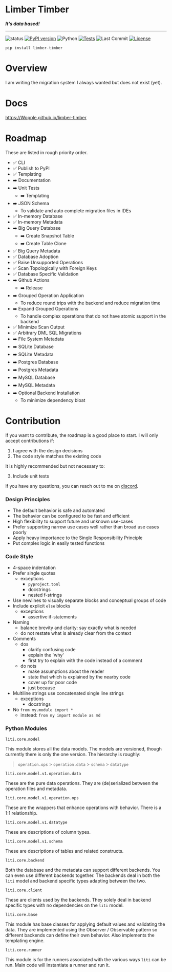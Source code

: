# Limber Timber

***It's data based!***

---

![status](https://img.shields.io/pypi/status/limber-timber)
[![PyPI version](https://img.shields.io/pypi/v/limber-timber)](https://pypi.org/project/limber-timber/)
![Python](https://img.shields.io/pypi/pyversions/limber-timber)
[![Tests](https://github.com/Wopple/limber-timber/actions/workflows/unit-tests.yml/badge.svg)](https://github.com/Wopple/limber-timber/actions/workflows/unit-tests.yml)
![Last Commit](https://img.shields.io/github/last-commit/Wopple/limber-timber)
[![License](https://img.shields.io/github/license/Wopple/limber-timber)](LICENSE)

```shell
pip install limber-timber
```

# Overview

I am writing the migration system I always wanted but does not exist (yet).

# Docs

https://Wopple.github.io/limber-timber

# Roadmap

These are listed in rough priority order.

- ✅ CLI
- ✅ Publish to PyPI
- ✅ Templating
- ➡️ Documentation
- ➡️ Unit Tests
  - ➡️ Templating
- ➡️ JSON Schema
    - To validate and auto complete migration files in IDEs
- ✅ In-memory Database
- ✅ In-memory Metadata
- ➡️ Big Query Database
  - ➡️ Create Snapshot Table
  - ➡️ Create Table Clone
- ✅ Big Query Metadata
- ✅ Database Adoption
- ✅ Raise Unsupported Operations
- ✅ Scan Topologically with Foreign Keys
- ✅ Database Specific Validation
- ➡️ Github Actions
    - ➡️ Release
- ➡️ Grouped Operation Application
    - To reduce round trips with the backend and reduce migration time
- ➡️ Expand Grouped Operations
  - To handle complex operations that do not have atomic support in the backend
- ✅ Minimize Scan Output
- ✅ Arbitrary DML SQL Migrations
- ➡️ File System Metadata
- ➡️ SQLite Database
- ➡️ SQLite Metadata
- ➡️ Postgres Database
- ➡️ Postgres Metadata
- ➡️ MySQL Database
- ➡️ MySQL Metadata
- ➡️ Optional Backend Installation
    - To minimize dependency bloat

# Contribution

If you want to contribute, the roadmap is a good place to start. I will only accept contributions if:

1. I agree with the design decisions
2. The code style matches the existing code

It is highly recommended but not necessary to:

3. Include unit tests

If you have any questions, you can reach out to me on [discord](https://discord.gg/b4jGYACJJy).

### Design Principles

- The default behavior is safe and automated
- The behavior can be configured to be fast and efficient
- High flexibility to support future and unknown use-cases
- Prefer supporting narrow use cases well rather than broad use cases poorly
- Apply heavy importance to the Single Responsibility Principle
- Put complex logic in easily tested functions

### Code Style

- 4-space indentation
- Prefer single quotes
  - exceptions
    - `pyproject.toml`
    - docstrings
    - nested f-strings
- Use newlines to visually separate blocks and conceptual groups of code
- Include explicit `else` blocks
  - exceptions
    - assertive if-statements
- Naming
  - balance brevity and clarity: say exactly what is needed
  - do not restate what is already clear from the context
- Comments
  - dos
    - clarify confusing code
    - explain the 'why'
    - first try to explain with the code instead of a comment
  - do nots
    - make assumptions about the reader
    - state that which is explained by the nearby code
    - cover up for poor code
    - just because
- Multiline strings use concatenated single line strings
  - exceptions
    - docstrings
- No `from my.module import *`
  - instead: `from my import module as md`

### Python Modules

`liti.core.model`

This module stores all the data models. The models are versioned, though currently there is only the one version. The
hierarchy is roughly:

> `operation.ops` > `operation.data` > `schema` > `datatype`

`liti.core.model.v1.operation.data`

These are the pure data operations. They are (de)serialized between the operation files and metadata.

`liti.core.model.v1.operation.ops`

These are the wrappers that enhance operations with behavior. There is a 1:1 relationship.

`liti.core.model.v1.datatype`

These are descriptions of column types.

`liti.core.model.v1.schema`

These are descriptions of tables and related constructs.

`liti.core.backend`

Both the database and the metadata can support different backends. You can even use different backends together. The
backends deal in both the `liti` model and backend specific types adapting between the two.

`liti.core.client`

These are clients used by the backends. They solely deal in backend specific types with no dependencies on the `liti`
model.

`liti.core.base`

This module has base classes for applying default values and validating the data. They are implemented using the
Observer / Observable pattern so different backends can define their own behavior. Also implements the templating
engine.

`liti.core.runner`

This module is for the runners associated with the various ways `liti` can be run. Main code will instantiate a runner
and run it.
